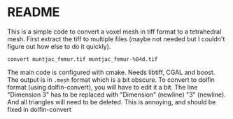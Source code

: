 # README #

This is a simple code to convert a voxel mesh in tiff format to a tetrahedral mesh.
First extract the tiff to multiple files (maybe not needed but I couldn't figure out how else to do it quickly).

```
convert muntjac_femur.tif muntjac_femur-%04d.tif
```

The main code is configured with cmake. Needs libtiff, CGAL and boost.
The output is in `.mesh` format which is a bit obscure. To convert to dolfin format (using dolfin-convert), you will
have to edit it a bit. The line "Dimension 3" has to be replaced with "Dimension" (newline) "3" (newline). And all triangles will need to be deleted. This is annoying, and should be fixed in 
dolfin-convert